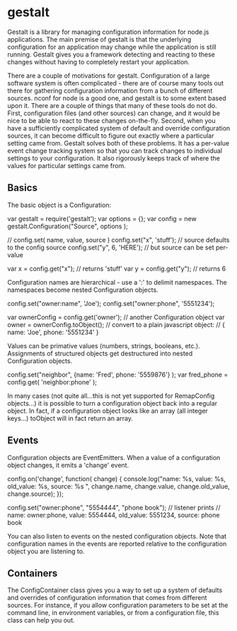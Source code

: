 # gestalt

Gestalt is a library for managing configuration information for
node.js applications. The main premise of gestalt is that the
underlying configuration for an application may change while the
application is still running. Gestalt gives you a framework detecting
and reacting to these changes without having to completely restart
your application.

There are a couple of motivations for gestalt. Configuration of a
large software system is often complicated - there are of course many
tools out there for gathering configuration information from a bunch
of different sources. nconf for node is a good one, and gestalt is to
some extent based upon it. There are a couple of things that many of
these tools do not do. First, configuration files (and other sources)
can change, and it would be nice to be able to react to these changes
on-the-fly. Second, when you have a sufficiently complicated system of
default and override configuration sources, it can become difficult to
figure out exactly where a particular setting came from. Gestalt
solves both of these problems. It has a per-value event change
tracking system so that you can track changes to individual settings
to your configuration. It also rigorously keeps track of where the 
values for particular settings came from.

## Basics

The basic object is a Configuration:

   var gestalt = require('gestalt');
   var options = {};
   var config = new gestalt.Configuration("Source", options );

   // config.set( name, value, source )
   config.set("x", 'stuff');   // source defaults to the config source
   config.set("y", 6, 'HERE'); // but source can be set per-value

   var x = config.get("x");  // returns 'stuff'
   var y = config.get("y");  // returns 6

Configuration names are hierarchical - use a ':' to delimit namespaces. 
The namespaces become nested Configuration objects.

   config.set("owner:name", 'Joe');
   config.set("owner:phone", '5551234');

   var ownerConfig = config.get('owner'); // another Configuration object
   var owner = ownerConfig.toObject();    // convert to a plain javascript object:
                                          // { name: 'Joe', phone: '5551234' }
 
Values can be primative values (numbers, strings, booleans,
etc.). Assignments of structured objects get destructured into nested
Configuration objects.

   config.set("neighbor", {name: 'Fred', phone: '5559876'} );
   var fred_phone = config.get( 'neighbor:phone' );

In many cases (not quite all...this is not yet supported for
RemapConfig objects...) it is possible to turn a configuration object
back into a regular object. In fact, if a configuration object looks
like an array (all integer keys...)  toObject will in fact return an
array.

## Events

Configuration objects are EventEmitters. When a value of a
configuration object changes, it emits a 'change' event.

   config.on('change', function( change) {
     console.log("name: %s, value: %s, old_value: %s, source: %s ",
        change.name, change.value, change.old_value, change.source);
   });

   config.set("owner:phone", "5554444", "phone book");
   // listener prints
   // name: owner:phone, value: 5554444, old_value: 5551234, source: phone book

You can also listen to events on the nested configuration objects. Note
that configuration names in the events are reported relative to the configuration
object you are listening to. 

## Containers

The ConfigContainer class gives you a way to set up a system of
defaults and overrides of configuration information that comes from
different sources. For instance, if you allow configuration parameters
to be set at the command line, in environment variables, or from a
configuration file, this class can help you out.

